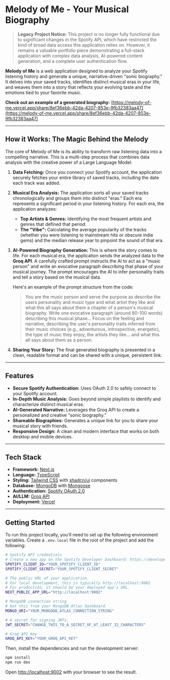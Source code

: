 # Melody of Me - Your Musical Biography

> **Legacy Project Notice:** This project is no longer fully functional due to significant changes in the Spotify API, which have restricted the kind of broad data access this application relies on. However, it remains a valuable portfolio piece demonstrating a full-stack application with complex data analysis, AI-powered content generation, and a complete user authentication flow.

**Melody of Me** is a web application designed to analyze your Spotify listening history and generate a unique, narrative-driven "sonic biography." It delves into your saved tracks, identifies distinct musical eras in your life, and weaves them into a story that reflects your evolving taste and the emotions tied to your favorite music.

**Check out an example of a generated biography:** [https://melody-of-me.vercel.app/share/8ef36ebb-42da-4207-853e-9fb32383aa47](https://melody-of-me.vercel.app/share/8ef36ebb-42da-4207-853e-9fb32383aa47)

-----

## How it Works: The Magic Behind the Melody

The core of Melody of Me is its ability to transform raw listening data into a compelling narrative. This is a multi-step process that combines data analysis with the creative power of a Large Language Model.

1.  **Data Fetching:** Once you connect your Spotify account, the application securely fetches your entire library of saved tracks, including the date each track was added.

2.  **Musical Era Analysis:** The application sorts all your saved tracks chronologically and groups them into distinct "eras." Each era represents a significant period in your listening history. For each era, the application analyzes:

      * **Top Artists & Genres:** Identifying the most frequent artists and genres that defined that period.
      * **The "Vibe":** Calculating the average popularity of the tracks (whether you were listening to mainstream hits or obscure indie gems) and the median release year to pinpoint the sound of that era.

3.  **AI-Powered Biography Generation:** This is where the story comes to life. For each musical era, the application sends the analyzed data to the **Groq API**. A carefully crafted prompt instructs the AI to act as a "music person" and write an evocative paragraph describing that phase of your musical journey. The prompt encourages the AI to infer personality traits and tell a story based on the musical data.

    Here's an example of the prompt structure from the code:

    > You are the music person and serve the purpose as describe the users personality and music type and what artist they like and what this all says about them a chapter of a person's musical biography. Write one evocative paragraph (around 80-100 words) describing this musical phase... Focus on the feeling and narrative, describing the user's personality traits inferred from their music choices (e.g., adventurous, introspective, energetic), the type of music they enjoy, the artists they like... and what this all says about them as a person.

4.  **Sharing Your Story:** The final generated biography is presented in a clean, readable format and can be shared with a unique, persistent link.

-----

## Features

  * **Secure Spotify Authentication:** Uses OAuth 2.0 to safely connect to your Spotify account.
  * **In-Depth Music Analysis:** Goes beyond simple playlists to identify and characterize distinct musical eras.
  * **AI-Generated Narrative:** Leverages the Groq API to create a personalized and creative "sonic biography."
  * **Shareable Biographies:** Generates a unique link for you to share your musical story with friends.
  * **Responsive Design:** A clean and modern interface that works on both desktop and mobile devices.

-----

## Tech Stack

  * **Framework:** [Next.js](https://nextjs.org/)
  * **Language:** [TypeScript](https://www.typescriptlang.org/)
  * **Styling:** [Tailwind CSS](https://tailwindcss.com/) with [shadcn/ui](https://ui.shadcn.com/) components
  * **Database:** [MongoDB](https://www.mongodb.com/) with [Mongoose](https://mongoosejs.com/)
  * **Authentication:** [Spotify OAuth 2.0](https://developer.spotify.com/documentation/general/guides/authorization-guide/)
  * **AI/LLM:** [Groq API](https://groq.com/)
  * **Deployment:** [Vercel](https://vercel.com/)

-----

## Getting Started

To run this project locally, you'll need to set up the following environment variables. Create a `.env.local` file in the root of the project and add the following:

```bash
# Spotify API credentials
# Create a new app on the Spotify Developer Dashboard: https://developer.spotify.com/dashboard
SPOTIFY_CLIENT_ID="YOUR_SPOTIFY_CLIENT_ID"
SPOTIFY_CLIENT_SECRET="YOUR_SPOTIFY_CLIENT_SECRET"

# The public URL of your application.
# For local development, this is typically http://localhost:9002
# For production, it should be your deployed app's URL.
NEXT_PUBLIC_APP_URL="http://localhost:9002"

# MongoDB connection string
# Get this from your MongoDB Atlas dashboard.
MONGO_URI="YOUR_MONGODB_ATLAS_CONNECTION_STRING"

# A secret for signing JWTs.
JWT_SECRET="CHANGE_THIS_TO_A_SECRET_OF_AT_LEAST_32_CHARACTERS"

# Groq API Key
GROQ_API_KEY="YOUR_GROQ_API_KEY"
```

Then, install the dependencies and run the development server:

```bash
npm install
npm run dev
```

Open [http://localhost:9002](https://www.google.com/search?q=http://localhost:9002) with your browser to see the result.
